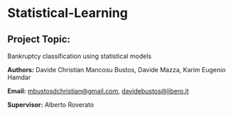 # Statistical-Learning

## Project Topic:
Bankruptcy classification using statistical models

**Authors:** Davide Christian Mancosu Bustos, Davide Mazza, Karim Eugenio Hamdar

**Email:** mbustosdchristian@gmail.com, davidebustos@libero.it

**Supervisor:** Alberto Roverato
